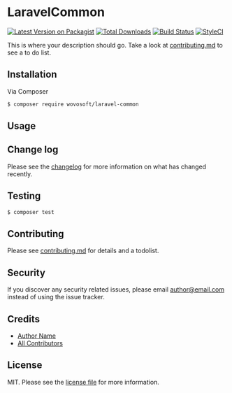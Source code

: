 # LaravelCommon

[![Latest Version on Packagist][ico-version]][link-packagist]
[![Total Downloads][ico-downloads]][link-downloads]
[![Build Status][ico-travis]][link-travis]
[![StyleCI][ico-styleci]][link-styleci]

This is where your description should go. Take a look at [contributing.md](contributing.md) to see a to do list.

## Installation

Via Composer

``` bash
$ composer require wovosoft/laravel-common
```

## Usage

## Change log

Please see the [changelog](changelog.md) for more information on what has changed recently.

## Testing

``` bash
$ composer test
```

## Contributing

Please see [contributing.md](contributing.md) for details and a todolist.

## Security

If you discover any security related issues, please email author@email.com instead of using the issue tracker.

## Credits

- [Author Name][link-author]
- [All Contributors][link-contributors]

## License

MIT. Please see the [license file](license.md) for more information.

[ico-version]: https://img.shields.io/packagist/v/wovosoft/laravel-common.svg?style=flat-square
[ico-downloads]: https://img.shields.io/packagist/dt/wovosoft/laravel-common.svg?style=flat-square
[ico-travis]: https://img.shields.io/travis/wovosoft/laravel-common/master.svg?style=flat-square
[ico-styleci]: https://styleci.io/repos/12345678/shield

[link-packagist]: https://packagist.org/packages/wovosoft/laravel-common
[link-downloads]: https://packagist.org/packages/wovosoft/laravel-common
[link-travis]: https://travis-ci.org/wovosoft/laravel-common
[link-styleci]: https://styleci.io/repos/12345678
[link-author]: https://github.com/wovosoft
[link-contributors]: ../../contributors
